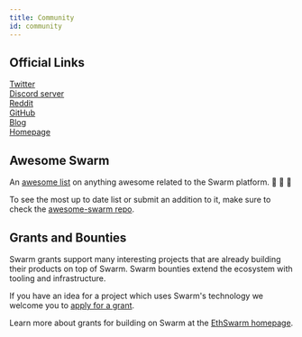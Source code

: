 ```yaml
---
title: Community
id: community
---
```



## Official Links

[Twitter](https://twitter.com/ethswarm)  
[Discord server](https://discord.gg/wdghaQsGq5)  
[Reddit](https://www.reddit.com/r/ethswarm/)  
[GitHub](https://github.com/ethersphere)  
[Blog](https://blog.ethswarm.org)  
[Homepage](https://www.ethswarm.org/)  

## Awesome Swarm

An [awesome list](https://awesome.re) on anything awesome related to the Swarm platform. 🐝 🐝 🐝

To see the most up to date list or submit an addition to it, make sure to check the [awesome-swarm repo](https://github.com/ethersphere/awesome-swarm).

## Grants and Bounties

Swarm grants support many interesting projects that are already building their products on top of Swarm. Swarm bounties extend the ecosystem with tooling and infrastructure. 

If you have an idea for a project which uses Swarm's technology we welcome you to [apply for a grant](https://grants.ethswarm.org).

Learn more about grants for building on Swarm at the [EthSwarm homepage](https://www.ethswarm.org/grants).